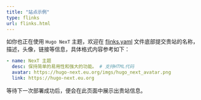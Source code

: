 ```yaml
---
title: "站点示例"
type: flinks
url: flinks.html
---
```


如你也正在使用 `Hugo NexT` 主题，欢迎在 [flinks.yaml](https://github.com/hugo-next/hugo-next-docs/blob/develop/data/flinks.yaml) 文件底部提交贵站的名称，描述，头像，链接等信息，具体格式内容参考如下：

```yaml
- name: NexT 主题
  desc: 保持简单的易用性和强大的功能。 # 支持HTML代码
  avatar: https://hugo-next.eu.org/imgs/hugo_next_avatar.png
  link: https://hugo-next.eu.org
```

等待下一次部署成功后，便会在此页面中展示出贵站信息。